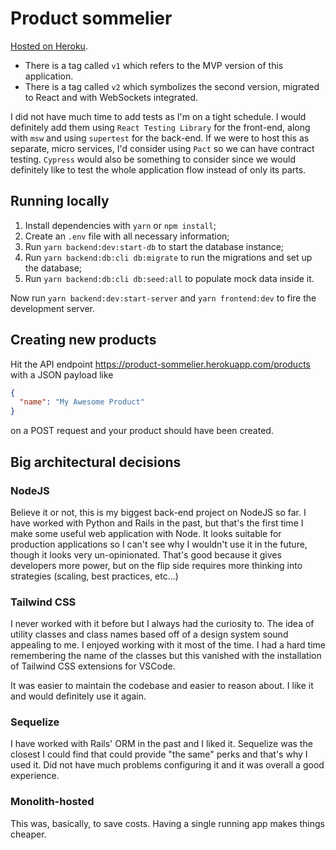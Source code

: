 # Product sommelier

[Hosted on Heroku](https://product-sommelier.herokuapp.com/).

- There is a tag called `v1` which refers to the MVP version of this application.
- There is a tag called `v2` which symbolizes the second version, migrated to React and with WebSockets integrated.

I did not have much time to add tests as I'm on a tight schedule. I would definitely add them using `React Testing Library` for the front-end, along with `msw` and using `supertest` for the back-end. If we were to host this as separate, micro services, I'd consider using `Pact` so we can have contract testing. `Cypress` would also be something to consider since we would definitely like to test the whole application flow instead of only its parts.

## Running locally

1. Install dependencies with `yarn` or `npm install`;
2. Create an `.env` file with all necessary information;
3. Run `yarn backend:dev:start-db` to start the database instance;
4. Run `yarn backend:db:cli db:migrate` to run the migrations and set up the database;
5. Run `yarn backend:db:cli db:seed:all` to populate mock data inside it.

Now run `yarn backend:dev:start-server` and `yarn frontend:dev` to fire the development server.

## Creating new products

Hit the API endpoint https://product-sommelier.herokuapp.com/products with a JSON payload like

```json
{
  "name": "My Awesome Product"
}
```

on a POST request and your product should have been created.

## Big architectural decisions

### NodeJS

Believe it or not, this is my biggest back-end project on NodeJS so far. I have worked with Python and Rails in the past, but that's the first time I make some useful web application with Node. It looks suitable for production applications so I can't see why I wouldn't use it in the future, though it looks very un-opinionated. That's good because it gives developers more power, but on the flip side requires more thinking into strategies (scaling, best practices, etc...)

### Tailwind CSS

I never worked with it before but I always had the curiosity to. The idea of utility classes and class names based off
of a design system sound appealing to me. I enjoyed working with it most of the time. I had a hard time remembering the
name of the classes but this vanished with the installation of Tailwind CSS extensions for VSCode.

It was easier to maintain the codebase and easier to reason about. I like it and would definitely use it again.

### Sequelize

I have worked with Rails' ORM in the past and I liked it. Sequelize was the closest I could find that could provide "the same" perks and that's why I used it. Did not have much problems configuring it and it was overall a good experience.

### Monolith-hosted

This was, basically, to save costs. Having a single running app makes things cheaper.
